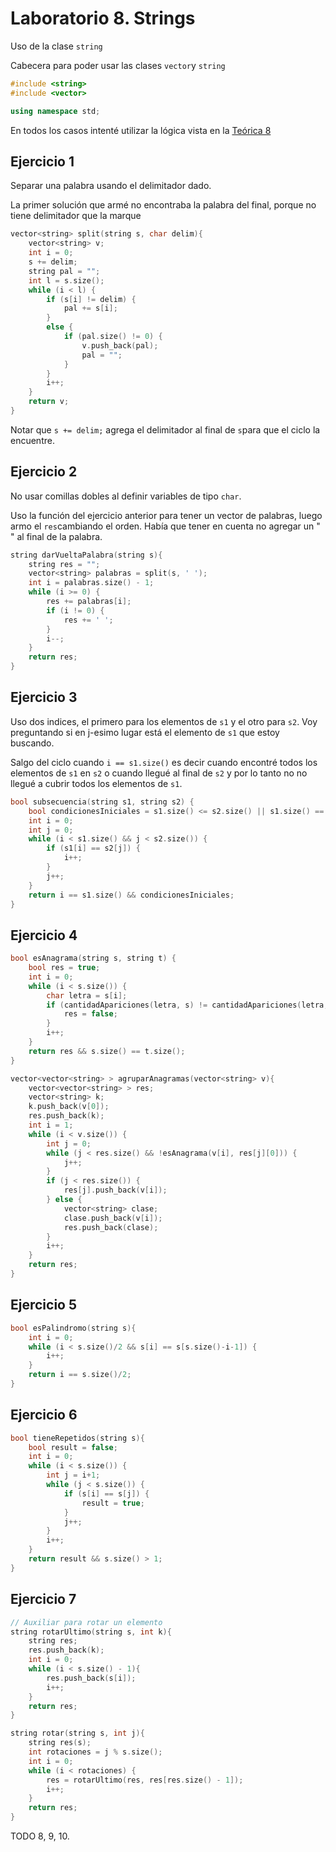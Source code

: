 # Laboratorio 8. Strings

Uso de la clase `string`

Cabecera para poder usar las clases `vector`y `string`

```C++
#include <string>
#include <vector>

using namespace std;

```

En todos los casos intenté utilizar la lógica vista en la [Teórica 8](https://github.com/yagopajarino/uba-AyEd1/blob/main/Te%C3%B3ricas/Te%C3%B3rica%208.pdf)

## Ejercicio 1

Separar una palabra usando el delimitador dado.

La primer solución que armé no encontraba la palabra del final, porque no tiene delimitador que la marque

```C++
vector<string> split(string s, char delim){
	vector<string> v;
    int i = 0;
    s += delim;
    string pal = "";
    int l = s.size();
    while (i < l) {
        if (s[i] != delim) {
            pal += s[i];
        }
        else {
            if (pal.size() != 0) {
                v.push_back(pal);
                pal = "";
            }
        }
        i++;
    }
	return v;
}
```

Notar que `s += delim;` agrega el delimitador al final de `s`para que el ciclo la encuentre.

## Ejercicio 2

No usar comillas dobles al definir variables de tipo `char`.

Uso la función del ejercicio anterior para tener un vector de palabras, luego armo el `res`cambiando el orden. Había que tener en cuenta no agregar un " " al final de la palabra.

```C++
string darVueltaPalabra(string s){
    string res = "";
    vector<string> palabras = split(s, ' ');
    int i = palabras.size() - 1;
    while (i >= 0) {
        res += palabras[i];
        if (i != 0) {
            res += ' ';
        }
        i--;
    }
    return res;
}

```

## Ejercicio 3

Uso dos indices, el primero para los elementos de `s1` y el otro para `s2`. Voy preguntando si en j-esimo lugar está el elemento de `s1` que estoy buscando.

Salgo del ciclo cuando `i == s1.size()` es decir cuando encontré todos los elementos de `s1` en `s2` o cuando llegué al final de `s2` y por lo tanto no no llegué a cubrir todos los elementos de `s1`.

```C++
bool subsecuencia(string s1, string s2) {
    bool condicionesIniciales = s1.size() <= s2.size() || s1.size() == 0;
    int i = 0;
    int j = 0;
    while (i < s1.size() && j < s2.size()) {
        if (s1[i] == s2[j]) {
            i++;
        }
        j++;
    }
	return i == s1.size() && condicionesIniciales;
}
```

## Ejercicio 4

```C++
bool esAnagrama(string s, string t) {
    bool res = true;
    int i = 0;
    while (i < s.size()) {
        char letra = s[i];
        if (cantidadApariciones(letra, s) != cantidadApariciones(letra, t)) {
            res = false;
        }
        i++;
    }
    return res && s.size() == t.size();
}

vector<vector<string> > agruparAnagramas(vector<string> v){
	vector<vector<string> > res;
    vector<string> k;
    k.push_back(v[0]);
    res.push_back(k);
    int i = 1;
    while (i < v.size()) {
        int j = 0;
        while (j < res.size() && !esAnagrama(v[i], res[j][0])) {
            j++;
        }
        if (j < res.size()) {
            res[j].push_back(v[i]);
        } else {
            vector<string> clase;
            clase.push_back(v[i]);
            res.push_back(clase);
        }
        i++;
    }
	return res;
}

```

## Ejercicio 5

```C++
bool esPalindromo(string s){
	int i = 0;
    while (i < s.size()/2 && s[i] == s[s.size()-i-1]) {
        i++;
    }
	return i == s.size()/2;
}
```

## Ejercicio 6

```C++
bool tieneRepetidos(string s){
    bool result = false;
	int i = 0;
    while (i < s.size()) {
        int j = i+1;
        while (j < s.size()) {
            if (s[i] == s[j]) {
                result = true;
            }
            j++;
        }
        i++;
    }
	return result && s.size() > 1;
}
```

## Ejercicio 7

```C++
// Auxiliar para rotar un elemento
string rotarUltimo(string s, int k){
    string res;
    res.push_back(k);
    int i = 0;
    while (i < s.size() - 1){
        res.push_back(s[i]);
        i++;
    }
    return res;
}

string rotar(string s, int j){
	string res(s);
    int rotaciones = j % s.size();
    int i = 0;
    while (i < rotaciones) {
        res = rotarUltimo(res, res[res.size() - 1]);
        i++;
    }
	return res;
}
```

TODO 8, 9, 10.
